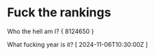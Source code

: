 # Fuck the rankings

Who the hell am I?
{ 8124650 }

What fucking year is it?
[ 2024-11-06T10:30:00Z ]
